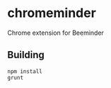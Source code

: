 chromeminder
============

Chrome extension for Beeminder

Building
--------

    npm install
    grunt
